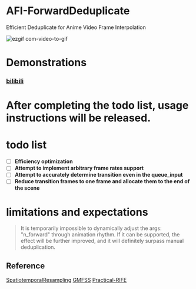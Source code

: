 # AFI-ForwardDeduplicate
Efficient Deduplicate for Anime Video Frame Interpolation

![ezgif com-video-to-gif](https://github.com/hyw-dev/AFI-ForwardDeduplicate/assets/68835291/6f03dfd8-99f4-48ad-871e-91cbd704c1e5)

#  Demonstrations
### [bilibili](https://www.bilibili.com/video/BV1py4y1A7qj)


# After completing the todo list, usage instructions will be released.

# todo list
- [ ] **Efficiency optimization**
- [ ] **Attempt to implement arbitrary frame rates support**
- [ ] **Attempt to accurately determine transition even in the queue_input**
- [ ] **Reduce transition frames to one frame and allocate them to the end of the scene**

# limitations and expectations
> It is temporarily impossible to dynamically adjust the args: "n_forward" through animation rhythm.
> If it can be supported, the effect will be further improved, and it will definitely surpass manual deduplication.

## Reference
[SpatiotemporalResampling](https://github.com/hyw-dev/SpatiotemporalResampling) [GMFSS](https://github.com/98mxr/GMFSS_Fortuna) [Practical-RIFE](https://github.com/hzwer/Practical-RIFE)
